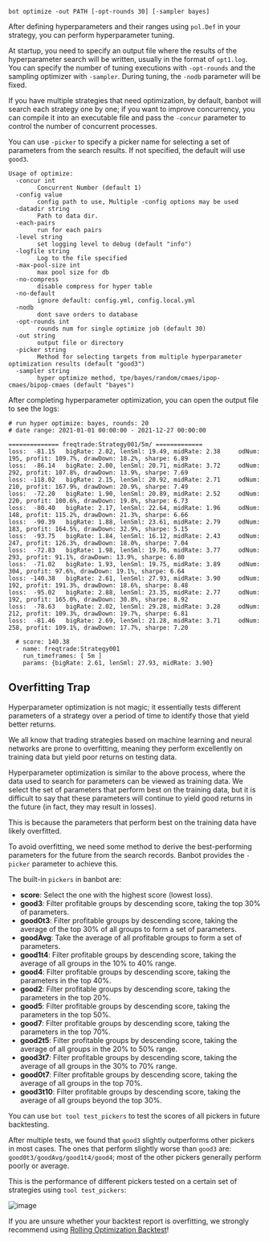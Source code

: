 ```shell
bot optimize -out PATH [-opt-rounds 30] [-sampler bayes] 
```
After defining hyperparameters and their ranges using `pol.Def` in your strategy, you can perform hyperparameter tuning.

At startup, you need to specify an output file where the results of the hyperparameter search will be written, usually in the format of `opt1.log`. You can specify the number of tuning executions with `-opt-rounds` and the sampling optimizer with `-sampler`. During tuning, the `-nodb` parameter will be fixed.

If you have multiple strategies that need optimization, by default, banbot will search each strategy one by one; if you want to improve concurrency, you can compile it into an executable file and pass the `-concur` parameter to control the number of concurrent processes.

You can use `-picker` to specify a picker name for selecting a set of parameters from the search results. If not specified, the default will use `good3`.

```text
Usage of optimize:
  -concur int
        Concurrent Number (default 1)
  -config value
        config path to use, Multiple -config options may be used
  -datadir string
        Path to data dir.
  -each-pairs
        run for each pairs
  -level string
        set logging level to debug (default "info")
  -logfile string
        Log to the file specified
  -max-pool-size int
        max pool size for db
  -no-compress
        disable compress for hyper table
  -no-default
        ignore default: config.yml, config.local.yml
  -nodb
        dont save orders to database
  -opt-rounds int
        rounds num for single optimize job (default 30)
  -out string
        output file or directory
  -picker string
        Method for selecting targets from multiple hyperparameter optimization results (default "good3")
  -sampler string
        hyper optimize method, tpe/bayes/random/cmaes/ipop-cmaes/bipop-cmaes (default "bayes")
```

After completing hyperparameter optimization, you can open the output file to see the logs:
```text
# run hyper optimize: bayes, rounds: 20
# date range: 2021-01-01 00:00:00 - 2021-12-27 00:00:00

============== freqtrade:Strategy001/5m/ =============
loss:  -81.15 	bigRate: 2.02, lenSml: 19.49, midRate: 2.38 	odNum: 195, profit: 109.7%, drawDown: 18.2%, sharpe: 6.89
loss:  -86.14 	bigRate: 2.00, lenSml: 20.71, midRate: 3.72 	odNum: 292, profit: 107.8%, drawDown: 13.9%, sharpe: 7.69
loss: -118.02 	bigRate: 2.15, lenSml: 20.92, midRate: 2.71 	odNum: 210, profit: 167.9%, drawDown: 20.9%, sharpe: 7.49
loss:  -72.20 	bigRate: 1.90, lenSml: 20.89, midRate: 2.52 	odNum: 220, profit: 100.6%, drawDown: 19.8%, sharpe: 6.73
loss:  -80.40 	bigRate: 2.17, lenSml: 22.64, midRate: 1.96 	odNum: 148, profit: 115.2%, drawDown: 21.3%, sharpe: 6.66
loss:  -90.39 	bigRate: 1.88, lenSml: 23.61, midRate: 2.79 	odNum: 183, profit: 164.5%, drawDown: 32.9%, sharpe: 5.15
loss:  -93.75 	bigRate: 1.84, lenSml: 16.12, midRate: 2.43 	odNum: 247, profit: 126.3%, drawDown: 18.0%, sharpe: 7.04
loss:  -72.83 	bigRate: 1.98, lenSml: 19.76, midRate: 3.77 	odNum: 293, profit: 91.1%, drawDown: 13.9%, sharpe: 6.80
loss:  -71.02 	bigRate: 1.93, lenSml: 19.75, midRate: 3.89 	odNum: 304, profit: 97.6%, drawDown: 19.1%, sharpe: 6.64
loss: -140.38 	bigRate: 2.61, lenSml: 27.93, midRate: 3.90 	odNum: 192, profit: 191.3%, drawDown: 18.6%, sharpe: 8.48
loss:  -95.02 	bigRate: 2.88, lenSml: 23.35, midRate: 2.77 	odNum: 192, profit: 165.0%, drawDown: 30.8%, sharpe: 8.92
loss:  -78.63 	bigRate: 2.02, lenSml: 29.28, midRate: 3.28 	odNum: 212, profit: 109.3%, drawDown: 19.7%, sharpe: 6.81
loss:  -81.46 	bigRate: 2.69, lenSml: 21.28, midRate: 3.71 	odNum: 258, profit: 109.1%, drawDown: 17.7%, sharpe: 7.20

  # score: 140.38
  - name: freqtrade:Strategy001
    run_timeframes: [ 5m ]
    params: {bigRate: 2.61, lenSml: 27.93, midRate: 3.90}
```

## Overfitting Trap
Hyperparameter optimization is not magic; it essentially tests different parameters of a strategy over a period of time to identify those that yield better returns.

We all know that trading strategies based on machine learning and neural networks are prone to overfitting, meaning they perform excellently on training data but yield poor returns on testing data.

Hyperparameter optimization is similar to the above process, where the data used to search for parameters can be viewed as training data. We select the set of parameters that perform best on the training data, but it is difficult to say that these parameters will continue to yield good returns in the future (in fact, they may result in losses).

This is because the parameters that perform best on the training data have likely overfitted.

To avoid overfitting, we need some method to derive the best-performing parameters for the future from the search records. Banbot provides the `-picker` parameter to achieve this.

The built-in `pickers` in banbot are:
* **score**: Select the one with the highest score (lowest loss).
* **good3**: Filter profitable groups by descending score, taking the top 30% of parameters.
* **good0t3**: Filter profitable groups by descending score, taking the average of the top 30% of all groups to form a set of parameters.
* **goodAvg**: Take the average of all profitable groups to form a set of parameters.
* **good1t4**: Filter profitable groups by descending score, taking the average of all groups in the 10% to 40% range.
* **good4**: Filter profitable groups by descending score, taking the parameters in the top 40%.
* **good2**: Filter profitable groups by descending score, taking the parameters in the top 20%.
* **good5**: Filter profitable groups by descending score, taking the parameters in the top 50%.
* **good7**: Filter profitable groups by descending score, taking the parameters in the top 70%.
* **good2t5**: Filter profitable groups by descending score, taking the average of all groups in the 20% to 50% range.
* **good3t7**: Filter profitable groups by descending score, taking the average of all groups in the 30% to 70% range.
* **good0t7**: Filter profitable groups by descending score, taking the average of all groups in the top 70%.
* **good3t10**: Filter profitable groups by descending score, taking the average of all groups beyond the top 30%.

You can use `bot tool test_pickers` to test the scores of all pickers in future backtesting.

After multiple tests, we found that `good3` slightly outperforms other pickers in most cases. The ones that perform slightly worse than `good3` are: `good0t3/goodAvg/good1t4/good4`; most of the other pickers generally perform poorly or average.

This is the performance of different pickers tested on a certain set of strategies using `tool test_pickers`:

![image](https://miro.medium.com/v2/resize:fit:1100/format:webp/1*lADeuVcb6PdPYYgvxw4nRw.png)

If you are unsure whether your backtest report is overfitting, we strongly recommend using [Rolling Optimization Backtest](./roll_btopt)!
